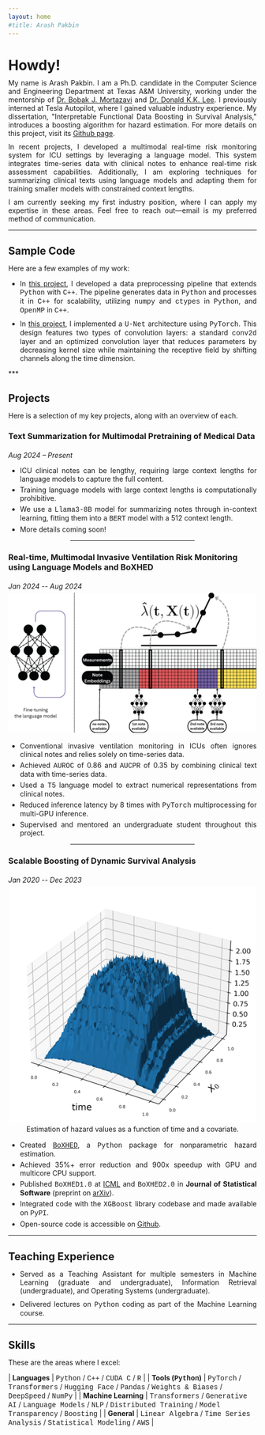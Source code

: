 ```yaml
---
layout: home
#title: Arash Pakbin
---
```

<meta name="google-site-verification" content="v6aBJ1BedNq2WcMHrerKT0vfm6_P3hSV49omYnWxYGI" />

<h1 style="margin-bottom: 10px;">Howdy!</h1>

<div style="text-align: justify;margin-bottom: 10px;"> My name is Arash Pakbin. I am a Ph.D. candidate in the Computer Science and Engineering Department at Texas A&M University, working under the mentorship of <a href="https://engineering.tamu.edu/cse/profiles/mortazavi-bobak.html">Dr. Bobak J. Mortazavi</a> and <a href="https://goizueta.emory.edu/faculty/profiles/donald-lee">Dr. Donald K.K. Lee</a>. I previously interned at Tesla Autopilot, where I gained valuable industry experience. My dissertation, "Interpretable Functional Data Boosting in Survival Analysis," introduces a boosting algorithm for hazard estimation. For more details on this project, visit its <a href="https://github.com/BoXHED/BoXHED2.0">Github page</a>.</div>


<div style="text-align: justify;margin-bottom: 10px;"> In recent projects, I developed a multimodal real-time risk monitoring system for ICU settings by leveraging a language model. This system integrates time-series data with clinical notes to enhance real-time risk assessment capabilities. Additionally, I am exploring techniques for summarizing clinical texts using language models and adapting them for training smaller models with constrained context lengths.</div>

<div style="text-align: justify;margin-bottom: 10px;"> I am currently seeking my first industry position, where I can apply my expertise in these areas. Feel free to reach out—email is my preferred method of communication.</div>


***

<h2 style="margin-bottom: 10px;">Sample Code</h2>

<p style="margin-bottom: 10px;">Here are a few examples of my work:</p>

<ul>
  <li style="text-align: justify;margin-bottom: 10px;">In <a href="https://github.com/BoXHED/BoXHED2.0-source-code/tree/master/packages/boxhed_prep/boxhed_prep">this project</a>, I developed a data preprocessing pipeline that extends <span style="font-family: Courier New;">Python</span> with <span style="font-family: Courier New;">C++</span>. The pipeline generates data in <span style="font-family: Courier New;">Python</span> and processes it in <span style="font-family: Courier New;">C++</span> for scalability, utilizing <span style="font-family: Courier New;">numpy</span> and <span style="font-family: Courier New;">ctypes</span> in <span style="font-family: Courier New;">Python</span>, and <span style="font-family: Courier New;">OpenMP</span> in <span style="font-family: Courier New;">C++</span>.</li>
  <li style="text-align: justify;margin-bottom: 10px;">In <a href="https://github.com/apakbin/UNET-Implementation">this project</a>, I implemented a <span style="font-family: Courier New;">U-Net</span> architecture using <span style="font-family: Courier New;">PyTorch</span>. This design features two types of convolution layers: a standard <span style="font-family: Courier New;">conv2d</span> layer and an optimized convolution layer that reduces parameters by decreasing kernel size while maintaining the receptive field by shifting channels along the time dimension.
</li>
</ul>
***

<h2 style="margin-bottom: 10px;">Projects</h2>

Here is a selection of my key projects, along with an overview of each.

<h3 style="margin-bottom: 0px;">Text Summarization for Multimodal Pretraining of Medical Data</h3>
<h6 style="margin-bottom: 5px;">Aug 2024 – Present</h6>
<ul>
  <li style="text-align: justify;margin-bottom: 5px;">ICU clinical notes can be lengthy, requiring large context lengths for language models to capture the full content.</li>
  <li style="text-align: justify;margin-bottom: 5px;">Training language models with large context lengths is computationally prohibitive.</li>
  <li style="text-align: justify;margin-bottom: 5px;">We use a <span style="font-family: Courier New;">Llama3-8B</span> model for summarizing notes through in-context learning, fitting them into a <span style="font-family: Courier New;">BERT</span> model with a 512 context length.</li>
  <li style="text-align: justify;margin-bottom: 5px;">More details coming soon!</li>
</ul>

<hr style="width:50%; margin-left:25% !important; margin-right:25% !important;" />

<h3 style="margin-bottom: 0px;">Real-time, Multimodal Invasive Ventilation Risk Monitoring using Language Models and BoXHED</h3>
<h6 style="margin-bottom: 5px;">Jan 2024 -- Aug 2024</h6>
<div style="text-align: center; margin-bottom: 15px;">
        <img src="/assets/figs/mmb.png" width="600" height="auto" class="center">
</div>
<ul>
  <li style="text-align: justify;margin-bottom: 5px;">Conventional invasive ventilation monitoring in ICUs often ignores clinical notes and relies solely on time-series data.</li>
  <li style="text-align: justify;margin-bottom: 5px;">Achieved <span style="font-family: Courier New;">AUROC</span> of 0.86 and <span style="font-family: Courier New;">AUCPR</span> of 0.35 by combining clinical text data with time-series data.</li>
  <li style="text-align: justify;margin-bottom: 5px;">Used a <span style="font-family: Courier New;">T5</span> language model to extract numerical representations from clinical notes.</li>
  <li style="text-align: justify;margin-bottom: 5px;">Reduced inference latency by 8 times with <span style="font-family: Courier New;">PyTorch</span> multiprocessing for multi-GPU inference.</li>
  <li style="text-align: justify;margin-bottom: 5px;">Supervised and mentored an undergraduate student throughout this project.</li>
</ul>

<hr style="width:50%; margin-left:25% !important; margin-right:25% !important;" />

<h3 style="margin-bottom: 0px;">Scalable Boosting of Dynamic Survival Analysis</h3>
<h6 style="margin-bottom: 5px;">Jan 2020 -- Dec 2023</h6>
<div style="text-align: center; margin-bottom: 15px;">
  <img src="/assets/figs/hazard.png" width="500" height="auto" class="center" />
  <figcaption>Estimation of hazard values as a function of time and a covariate.</figcaption>
</div>
<ul>
  <li style="text-align: justify;margin-bottom: 5px;">Created <span style="font-family: Courier New;"><a href="https://github.com/BoXHED/BoXHED2.0">BoXHED</a></span>, a <span style="font-family: Courier New;">Python</span> package for nonparametric hazard estimation.</li>
  <li style="text-align: justify;margin-bottom: 5px;">Achieved 35%+ error reduction and 900x speedup with GPU and multicore CPU support.</li>
  <li style="text-align: justify;margin-bottom: 5px;">Published <span style="font-family: Courier New;">BoXHED1.0</span> at <a href="http://proceedings.mlr.press/v119/wang20o/wang20o.pdf">ICML</a> and <span style="font-family: Courier New;">BoXHED2.0</span> in <strong>Journal of Statistical Software</strong> (preprint on <a href="https://arxiv.org/abs/2103.12591">arXiv</a>).</li>
  <li style="text-align: justify;margin-bottom: 5px;">Integrated code with the <span style="font-family: Courier New;">XGBoost</span> library codebase and made available on <span style="font-family: Courier New;">PyPI</span>.</li>
  <li style="text-align: justify;margin-bottom: 5px;">Open-source code is accessible on <a href="https://github.com/BoXHED/BoXHED2.0-source-code">Github</a>.</li>
</ul>

***

<h2 style="margin-bottom: 10px;">Teaching Experience</h2>

<ul>
  <li style="text-align: justify;margin-bottom: 10px;">Served as a Teaching Assistant for multiple semesters in Machine Learning (graduate and undergraduate), Information Retrieval (undergraduate), and Operating Systems (undergraduate).</li>
  <li style="text-align: justify;margin-bottom: 10px;"> Delivered lectures on <span style="font-family: Courier New;">Python</span> coding as part of the Machine Learning course.</li>
</ul>

***

<h2 style="margin-bottom: 10px;">Skills</h2>

<p style="margin-bottom: 10px;">These are the areas where I excel:</p>

| **Languages**         | <span style="font-family: Courier New;">Python</span> / <span style="font-family: Courier New;">C++</span> / <span style="font-family: Courier New;">CUDA C</span> / <span style="font-family: Courier New;">R</span> |
| **Tools (<span style="font-family: Courier New;">Python</span>)**    | <span style="font-family: Courier New;">PyTorch</span> / <span style="font-family: Courier New;">Transformers</span> / <span style="font-family: Courier New;">Hugging Face</span> / <span style="font-family: Courier New;">Pandas</span> / <span style="font-family: Courier New;">Weights & Biases</span> / <span style="font-family: Courier New;">DeepSpeed</span> / <span style="font-family: Courier New;">NumPy</span> |
| **Machine Learning**  | <span style="font-family: Courier New;">Transformers</span> / <span style="font-family: Courier New;">Generative AI</span> / <span style="font-family: Courier New;">Language Models</span> / <span style="font-family: Courier New;">NLP</span> / <span style="font-family: Courier New;">Distributed Training</span> / <span style="font-family: Courier New;">Model Transparency</span> / <span style="font-family: Courier New;">Boosting</span> |
| **General**           | <span style="font-family: Courier New;">Linear Algebra</span> / <span style="font-family: Courier New;">Time Series Analysis</span> / <span style="font-family: Courier New;">Statistical Modeling</span> / <span style="font-family: Courier New;">AWS</span> |
